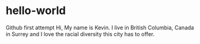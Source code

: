 # hello-world
Github first attempt
Hi, My name is Kevin. I live in British Columbia, Canada in Surrey and I love the racial diversity this city has to offer.
